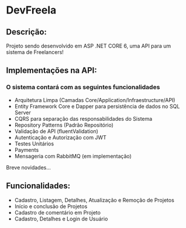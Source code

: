 # DevFreela
## Descrição:
<p> Projeto sendo desenvolvido em ASP .NET CORE 6, uma API para um sistema de Freelancers! </p>

## Implementações na API:
### O sistema contará com as seguintes funcionalidades 
+ Arquitetura Limpa (Camadas Core/Application/Infraestructure/API)
+ Entity Framework Core e Dapper para persistência de dados no SQL Server
+ CQRS para separação das responsabilidades do Sistema
+ Repository Patterns (Padrão Repositório)
+ Validação de API (fluentValidation)
+ Autenticação e Autorização com JWT 
+ Testes Unitários
+ Payments
+ Mensageria com RabbitMQ (em implementação)
<p>Breve novidades...</p>

## Funcionalidades:
+ Cadastro, Listagem, Detalhes, Atualização e Remoção de Projetos
+ Início e conclusão de Projetos
+ Cadastro de comentário em Projeto
+ Cadastro, Detalhes e Login de Usuário

